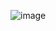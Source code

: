![image](https://user-images.githubusercontent.com/82600534/179393356-975ecd4f-773c-4b23-857a-70c41001415d.png)
